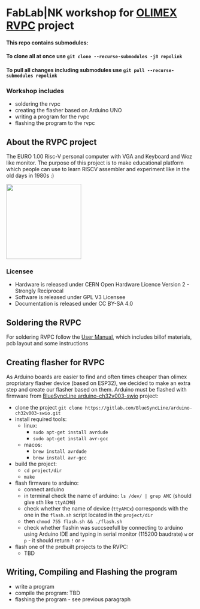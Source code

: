 # FabLab|NK workshop for [OLIMEX RVPC](https://github.com/OLIMEX/RVPC) project 

#### This repo contains submodules: 

#### To clone all at once use `git clone --recurse-submodules -j8 repolink`

#### To pull all changes including submodules use `git pull --recurse-submodules repolink`

### Workshop includes
 - soldering the rvpc
 - creating the flasher based on Arduino UNO
 - writing a program for the rvpc
 - flashing the program to the rvpc

## About the RVPC project

The EURO 1.00 Risc-V personal computer with VGA and Keyboard and Woz like monitor. The purpose of this project is to make educational platform which people can use to learn RISCV assembler and experiment like in the old days in 1980s :)

<img src="DOCUMENTS/RVPC-1.jpg" height=200>

### Licensee
* Hardware is released under CERN Open Hardware Licence Version 2 - Strongly Reciprocal
* Software is released under GPL V3 Licensee
* Documentation is released under CC BY-SA 4.0

## Soldering the RVPC
For soldering RVPC follow the [User Manual](https://github.com/fablabnk/RVPCWorkshop/blob/main/DOCUMENTS/RVPC-user-manual.pdf), which includes billof materials, pcb layout and some instructions

## Creating flasher for RVPC
As Arduino boards are easier to find and often times cheaper than olimex propriatary flasher device (based on ESP32), we decided to make an extra step and create our flasher based on them.
Arduino must be flashed with firmware from [BlueSyncLine arduino-ch32v003-swio](https://gitlab.com/BlueSyncLine/arduino-ch32v003-swio) project:
 - clone the project `git clone https://gitlab.com/BlueSyncLine/arduino-ch32v003-swio.git`
 - install required tools:
    - linux:
       - `sudo apt-get install avrdude`
       - `sudo apt-get install avr-gcc`
    - macos:
       - `brew install avrdude`
       - `brew install avr-gcc`
 - build the project:
    - `cd project/dir`
    - `make`
 - flash firmware to arduino:
    - connect arduino
    - in terminal check the name of arduino: `ls /dev/ | grep AMC` (should give sth like `ttyACM0`)
    - check whether the name of device (`ttyAMCx`) corresponds with the one in the `flash.sh` script located in the `project/dir`
    - then `chmod 755 flash.sh && ./flash.sh`
    - check whether flashin was succseefull by connecting to arduino using Arduino IDE and typing in serial monitor (115200 baudrate) `w` or `p` - it should return `!` or `+`
 - flash one of the prebuilt projects to the RVPC:
    - TBD

## Writing, Compiling and Flashing the program
 - write a program
 - compile the program: TBD
 - flashing the program - see previous paragraph
